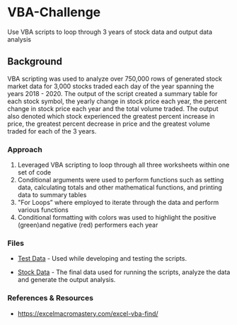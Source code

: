 # VBA-Challenge
Use VBA scripts to loop through 3 years of stock data and output data analysis

## Background

VBA scripting was used to analyze over 750,000 rows of generated stock market data for 3,000 stocks traded each day of the year spanning the years 2018 - 2020. The output of the script created a summary table for each stock symbol, the yearly change in stock price each year, the percent change in stock price each year and the total volume traded.  The output also denoted which stock experienced the greatest percent increase in price, the greatest percent decrease in price and the greatest volume traded for each of the 3 years.

### Approach

1. Leveraged VBA scripting to loop through all three worksheets within one set of code
2. Conditional arguments were used to perform functions such as setting data, calculating totals and other mathematical functions, and printing data to summary tables
3. "For Loops” where employed to iterate through the data and perform various functions
4. Conditional formatting with colors was used to highlight the positive (green)and negative (red) performers each year

### Files

* [Test Data](Resources/alphabetical_testing.xlsx) - Used while developing and testing the scripts.

* [Stock Data](Resources/Multiple_year_stock_data.xlsx) - The final data used for running the scripts, analyze the data and generate the output analysis. 

### References & Resources

* https://excelmacromastery.com/excel-vba-find/
